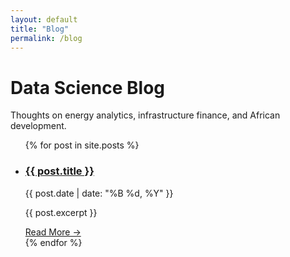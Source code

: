 ```yaml
---
layout: default
title: "Blog"
permalink: /blog
---
```


# Data Science Blog

Thoughts on energy analytics, infrastructure finance, and African development.

<ul class="post-list">
  {% for post in site.posts %}
    <li>
      <h3>
        <a href="{{ post.url }}">{{ post.title }}</a>
      </h3>
      <span class="post-meta">{{ post.date | date: "%B %d, %Y" }}</span>
      <p>{{ post.excerpt }}</p>
      <a href="{{ post.url }}" class="read-more">Read More →</a>
    </li>
  {% endfor %}
</ul>